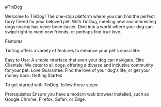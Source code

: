#TinDog

Welcome to TinDog! The one-stop platform where you can find the perfect furry friend for your beloved pet. With TinDog, meeting new and interesting dogs nearby has never been easier. Dive into a world where your dog can swipe right to meet new friends, or perhaps find true love.

Features

TinDog offers a variety of features to enhance your pet's social life:

Easy to Use: A simple interface that even your dog can navigate.
Elite Clientele: We cater to all dogs, offering a diverse and inclusive community for your pet.
Love Guarantee: Find the love of your dog's life, or get your money back.
Getting Started

To get started with TinDog, follow these steps:

Prerequisites
Ensure you have a modern web browser installed, such as Google Chrome, Firefox, Safari, or Edge.

